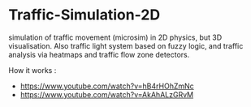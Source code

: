 # Traffic-Simulation-2D
simulation of traffic movement (microsim) in 2D physics, but 3D visualisation. Also traffic light system based on fuzzy logic, and traffic analysis via heatmaps and traffic flow zone detectors.


How it works :

- https://www.youtube.com/watch?v=hB4rHOhZmNc
- https://www.youtube.com/watch?v=AkAhALzGRvM